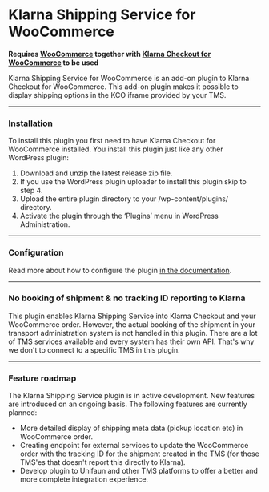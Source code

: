 # Klarna Shipping Service for WooCommerce

**Requires [WooCommerce](https://wordpress.org/plugins/woocommerce/) together with [Klarna Checkout for WooCommerce](https://wordpress.org/plugins/klarna-checkout-for-woocommerce/) to be used**

Klarna Shipping Service for WooCommerce is an add-on plugin to Klarna Checkout for WooCommerce. This add-on plugin makes it possible to display shipping options in the KCO iframe provided by your TMS.

---
### Installation

To install this plugin you first need to have Klarna Checkout for WooCommerce installed. You install this plugin just like any other WordPress plugin:

1. Download and unzip the latest release zip file.
2. If you use the WordPress plugin uploader to install this plugin skip to step 4.
3. Upload the entire plugin directory to your /wp-content/plugins/ directory.
4. Activate the plugin through the ‘Plugins’ menu in WordPress Administration.

---
### Configuration

Read more about how to configure the plugin [in the documentation](https://docs.krokedil.com/article/298-klarna-shipping-service-for-woocommerce).

---
### No booking of shipment & no tracking ID reporting to Klarna
This plugin enables Klarna Shipping Service into Klarna Checkout and your WooCommerce order. However, the actual booking of the shipment in your transport administration system is not handled in this plugin. There are a lot of TMS services available and every system has their own API. That's why we don't to connect to a specific TMS in this plugin.

---
### Feature roadmap
The Klarna Shipping Service plugin is in active development. New features are introduced on an ongoing basis. The following features are currently planned: 

* More detailed display of shipping meta data (pickup location etc) in WooCommerce order.
* Creating endpoint for external services to update the WooCommerce order with the tracking ID for the shipment created in the TMS (for those TMS'es that doesn't report this directly to Klarna).
* Develop plugin to Unifaun and other TMS platforms to offer a better and more complete integration experience.